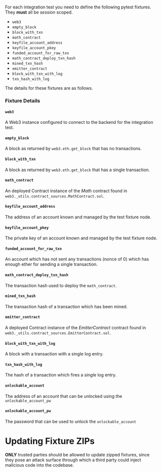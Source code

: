 For each integration test you need to define the following pytest fixtures.
They **must** all be *session* scoped.

* `web3`
* `empty_block`
* `block_with_txn`
* `math_contract`
* `keyfile_account_address`
* `keyfile_account_pkey`
* `funded_account_for_raw_txn`
* `math_contract_deploy_txn_hash`
* `mined_txn_hash`
* `emitter_contract`
* `block_with_txn_with_log`
* `txn_hash_with_log`


The details for these fixtures are as follows.

### Fixture Details

#### `web3`

A Web3 instance configured to connect to the backend for the integration test.

#### `empty_block`

A block as returned by `web3.eth.get_block` that has no transactions.

#### `block_with_txn`

A block as returned by `web3.eth.get_block` that has a single transaction.

#### `math_contract`

An deployed Contract instance of the *Math* contract found in
`web3._utils.contract_sources.MathContract.sol`.


#### `keyfile_account_address`

The address of an account known and managed by the test fixture node.

#### `keyfile_account_pkey`

The private key of an account known and managed by the test fixture node.

#### `funded_account_for_raw_txn`

An account which has not sent any transactions (nonce of 0) which has enough
ether for sending a single transaction.

#### `math_contract_deploy_txn_hash`

The transaction hash used to deploy the `math_contract`.

#### `mined_txn_hash`

The transaction hash of a transaction which has been mined.

#### `emitter_contract`

A deployed Contract instance of the *EmitterContract* contract found in
`web3._utils.contract_sources.EmitterContract.sol`.

#### `block_with_txn_with_log`

A block with a transaction with a single log entry.

#### `txn_hash_with_log`

The hash of a transaction which fires a single log entry.


#### `unlockable_account`

The address of an account that can be unlocked using the `unlockable_account_pw`


#### `unlockable_account_pw`

The password that can be used to unlock the `unlockable_account`

# Updating Fixture ZIPs

**ONLY** trusted parties should be allowed to update zipped fixtures, since they pose an attack surface through which a third party could inject malicious code into the codebase.
